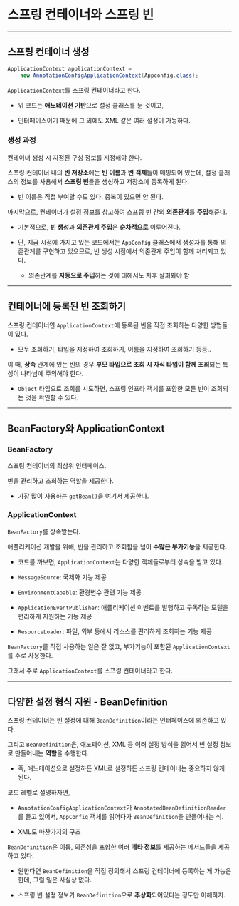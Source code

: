 # 스프링 컨테이너와 스프링 빈

---

## 스프링 컨테이너 생성

```java
ApplicationContext applicationContext = 
    new AnnotationConfigApplicationContext(Appconfig.class);
```

`ApplicationContext`를 스프링 컨테이너라고 한다.

- 위 코드는 **애노테이션 기반**으로 설정 클래스를 둔 것이고,

- 인터페이스이기 때문에 그 외에도 XML 같은 여러 설정이 가능하다. 

### 생성 과정

컨테이너 생성 시 지정된 구성 정보를 지정해야 한다. 

스프링 컨테이너 내의 **빈 저장소**에는 **빈 이름**과 **빈 객체**들이 매핑되어 있는데, 설정 클래스의 정보를 사용해서 **스프링 빈**들을 생성하고 저장소에 등록하게 된다.

- 빈 이름은 직접 부여할 수도 있다. 중복이 있으면 안 된다.

마지막으로, 컨테이너가 설정 정보를 참고하여 스프링 빈 간의 **의존관계**를 **주입**해준다.

- 기본적으로, **빈 생성**과 **의존관계 주입**은 **순차적으로** 이루어진다.

- 단, 지금 시점에 가지고 있는 코드에서는 `AppConfig` 클래스에서 생성자를 통해 의존관계를 구현하고 있으므로, 빈 생성 시점에서 의존관계 주입이 함께 처리되고 있다.
  
  - 의존관계를 **자동으로 주입**하는 것에 대해서도 차후 살펴봐야 함

---

## 컨테이너에 등록된 빈 조회하기

스프링 컨테이너인 `ApplicationContext`에 등록된 빈을 직접 조회하는 다양한 방법들이 있다.

- 모두 조회하기, 타입을 지정하여 조회하기, 이름을 지정하여 조회하기 등등..

이 때, **상속** 관계에 있는 빈의 경우 **부모 타입으로 조회 시 자식 타입이 함께 조회**되는 특성이 나타남에 주의해야 한다.

- `Object` 타입으로 조회를 시도하면, 스프링 인프라 객체를 포함한 모든 빈이 조회되는 것을 확인할 수 있다.

---

## BeanFactory와 ApplicationContext

### BeanFactory

스프링 컨테이너의 최상위 인터페이스.

빈을 관리하고 조회하는 역할을 제공한다.

- 가장 많이 사용하는 `getBean()`을 여기서 제공한다.

### ApplicationContext

`BeanFactory`를 상속받는다.

애플리케이션 개발을 위해, 빈을 관리하고 조회함을 넘어 **수많은 부가기능**을 제공한다.

- 코드를 까보면, `ApplicationContext`는 다양한 객체들로부터 상속을 받고 있다.

- `MessageSource`: 국제화 기능 제공

- `EnvironmentCapable`: 환경변수 관련 기능 제공

- `ApplicationEventPublisher`: 애플리케이션 이벤트를 발행하고 구독하는 모델을 편리하게 지원하는 기능 제공

- `ResourceLoader`: 파일, 외부 등에서 리소스를 편리하게 조회하는 기능 제공

`BeanFactory`를 직접 사용하는 일은 잘 없고, 부가기능이 포함된 `ApplicationContext`를 주로 사용한다.

그래서 주로 `ApplicationContext`를 스프링 컨테이너라고 한다.

---

## 다양한 설정 형식 지원 - BeanDefinition

스프링 컨테이너는 빈 설정에 대해 `BeanDefinition`이라는 인터페이스에 의존하고 있다.

그리고 `BeanDefinition`은, 애노테이션, XML 등 여러 설정 방식을 읽어서 빈 설정 정보로 만들어내는 **역할**을 수행한다.

- 즉, 애노테이션으로 설정하든 XML로 설정하든 스프링 컨테이너는 중요하지 않게 된다.

코드 레벨로 설명하자면,

- `AnnotationConfigApplicationContext`가 `AnnotatedBeanDefinitionReader`를 들고 있어서, `AppConfig` 객체를 읽어다가 `BeanDefinition`을 만들어내는 식.

- XML도 마찬가지의 구조

`BeanDefinition`은 이름, 의존성을 포함한 여러 **메타 정보**를 제공하는 메서드들을 제공하고 있다.

- 원한다면 `BeanDefinition`을 직접 정의해서 스프링 컨테이너에 등록하는 게 가능은 한데, 그럴 일은 사실상 없다.

- 스프링 빈 설정 정보가 `BeanDefinition`으로 **추상화**되어있다는 정도만 이해하자.

